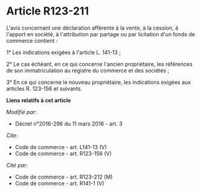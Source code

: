 # Article R123-211

L'avis concernant une déclaration afférente à la vente, à la cession, à l'apport en société, à l'attribution par partage ou
par licitation d'un fonds de commerce contient : 

1° Les indications exigées à l'article L. 141-13 ; 

2° Le cas échéant, en ce qui concerne l'ancien propriétaire, les références de son immatriculation au registre du commerce et
des sociétés ; 

3° En ce qui concerne le nouveau propriétaire, les indications exigées aux articles R. 123-156 et suivants.

**Liens relatifs à cet article**

_Modifié par_:

  - Décret n°2016-296 du 11 mars 2016 - art. 3

_Cite_:

  - Code de commerce - art. L141-13 (V)
  - Code de commerce - art. R123-156 (V)

_Cité par_:

  - Code de commerce - art. R123-212 (M)
  - Code de commerce - art. R141-1 (V)
